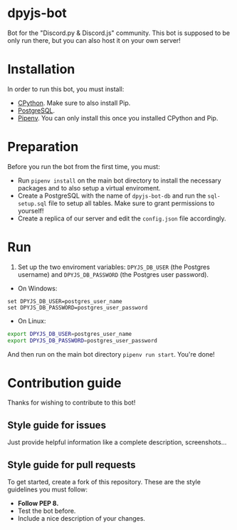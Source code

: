 # dpyjs-bot
Bot for the "Discord.py &amp; Discord.js" community. This bot is supposed to be only run there, but you can also host it on your own server!

# Installation
In order to run this bot, you must install:
- [CPython](https://www.python.org/downloads/). Make sure to also install Pip.
- [PostgreSQL](https://postgresql.org).
- [Pipenv](https://pipenv.pypa.io/en/latest/). You can only install this once you installed CPython and Pip.

# Preparation
Before you run the bot from the first time, you must:
- Run `pipenv install` on the main bot directory to install the necessary packages and to also setup a virtual enviroment.
- Create a PostgreSQL with the name of `dpyjs-bot-db` and run the `sql-setup.sql` file to setup all tables. Make sure to grant permissions to yourself!
- Create a replica of our server and edit the `config.json` file accordingly.

# Run
1. Set up the two enviroment variables: `DPYJS_DB_USER` (the Postgres username) and `DPYJS_DB_PASSWORD` (the Postgres user password).
- On Windows:
```batch
set DPYJS_DB_USER=postgres_user_name
set DPYJS_DB_PASSWORD=postgres_user_password
```
- On Linux:
```bash
export DPYJS_DB_USER=postgres_user_name
export DPYJS_DB_PASSWORD=postgres_user_password
```
And then run on the main bot directory `pipenv run start`. You're done!

# Contribution guide
Thanks for wishing to contribute to this bot!

## Style guide for issues
Just provide helpful information like a complete description, screenshots...

## Style guide for pull requests
To get started, create a fork of this repository. These are the style guidelines you must follow:
- **Follow PEP 8.**
- Test the bot before.
- Include a nice description of your changes.
